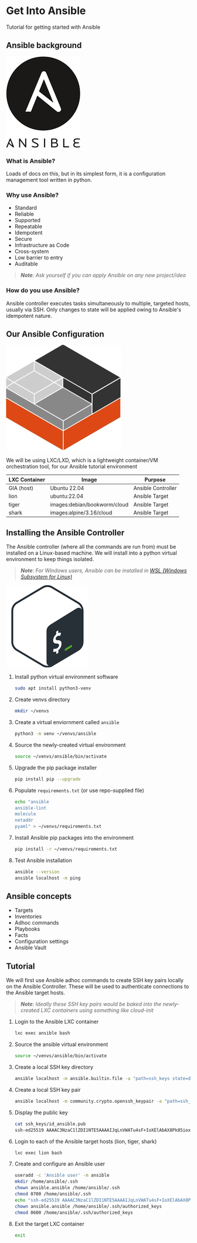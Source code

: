 # Get Into Ansible

Tutorial for getting started with Ansible

## Ansible background

![alt text](images/Ansible.png "Ansible Logo")

### What is Ansible?

Loads of docs on this, but in its simplest form, it is a configuration management tool written in python.

### Why use Ansible?

* Standard
* Reliable
* Supported
* Repeatable
* Idempotent
* Secure
* Infrastructure as Code
* Cross-system
* Low barrier to entry
* Auditable

> _**Note**: Ask yourself if you can apply Ansible on any new project/idea_

### How do you use Ansible?

Ansible controller executes tasks simultaneously to multiple, targeted hosts, usually via SSH. Only changes to state will be applied owing to Ansible's idempotent nature.

## Our Ansible Configuration

![alt text](images/LXD.png "LXC Logo")

We will be using LXC/LXD, which is a lightweight container/VM orchestration tool, for our Ansible tutorial environment

LXC Container | Image                        | Purpose
--------------|------------------------------|--------
GIA (host)    | Ubuntu 22.04                 | Ansible Controller
lion          | ubuntu:22.04                 | Ansible Target
tiger         | images:debian/bookworm/cloud | Ansible Target
shark         | images:alpine/3.16/cloud     | Ansible Target

## Installing the Ansible Controller

The Ansible controller (where all the commands are run from) must be installed on a Linux-based machine. We will install into a python virtual environment to keep things isolated.

> _**Note**: For Windows users, Ansible can be installed in [WSL (Windows Subsystem for Linux)](https://learn.microsoft.com/en-us/windows/wsl/install)_

![alt text](images/Bash.png "Bash Logo")

1. Install python virtual environment software
    ```bash
    sudo apt install python3-venv
    ```
1. Create venvs directory
    ```bash
    mkdir ~/venvs
    ```
1. Create a virtual enviornment called `ansible`
    ```bash
    python3 -m venv ~/venvs/ansible
    ```
1. Source the newly-created virtual environment
    ```bash
    source ~/venvs/ansible/bin/activate
    ```
1. Upgrade the pip package installer
    ```bash
    pip install pip --upgrade
    ```
1. Populate `requirements.txt` (or use repo-supplied file)
    ```bash
    echo "ansible
    ansible-lint
    molecule
    netaddr
    pyaml" > ~/venvs/requirements.txt
    ```
1. Install Ansible pip packages into the environment
    ```bash
    pip install -r ~/venvs/requirements.txt
    ```
1. Test Ansible installation
    ```bash
    ansible --version
    ansible localhost -m ping
    ```

## Ansible concepts

* Targets
* Inventories
* Adhoc commands
* Playbooks
* Facts
* Configuration settings
* Ansible Vault

## Tutorial

We will first use Ansible adhoc commands to create SSH key pairs locally on the Ansible Controller. These will be used to authenticate connections to the Ansible target hosts.

> _**Note**: Ideally these SSH key pairs would be baked into the newly-created LXC containers using something like cloud-init_

1. Login to the Ansible LXC container
    ```bash
    lxc exec ansible bash
    ```
1. Source the ansible virtual environment
    ```bash
    source ~/venvs/ansible/bin/activate
    ```
1. Create a local SSH key directory
    ```bash
    ansible localhost -m ansible.builtin.file -a "path=ssh_keys state=directory"
    ```
1. Create a local SSH key pair
    ```bash
    ansible localhost -m community.crypto.openssh_keypair -a "path=ssh_keys/id_ansible type=ed25519"
    ```
1. Display the public key
    ```bash
    cat ssh_keys/id_ansible.pub
    ssh-ed25519 AAAAC3NzaC1lZDI1NTE5AAAAIJqLnVWATu4sF+IoXElAbAX8Pk85ioxnloDdrUjN7YJ0
    ```
1. Login to each of the Ansible target hosts (lion, tiger, shark)
    ```bash
    lxc exec lion bash
    ```
1. Create and configure an Ansible user
    ```bash
    useradd -c 'Ansible user' -m ansible
    mkdir /home/ansible/.ssh
    chown ansible.ansible /home/ansible/.ssh
    chmod 0700 /home/ansible/.ssh
    echo "ssh-ed25519 AAAAC3NzaC1lZDI1NTE5AAAAIJqLnVWATu4sF+IoXElAbAX8Pk85ioxnloDdrUjN7YJ0" > /home/ansible/.ssh/authorized_keys
    chown ansible.ansible /home/ansible/.ssh/authorized_keys
    chmod 0600 /home/ansible/.ssh/authorized_keys
    ```
1. Exit the target LXC container
    ```bash
    exit
    ```

